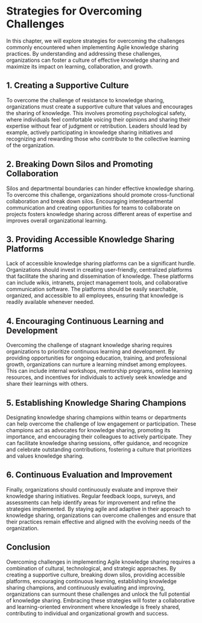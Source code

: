 Strategies for Overcoming Challenges
=============================================

In this chapter, we will explore strategies for overcoming the challenges commonly encountered when implementing Agile knowledge sharing practices. By understanding and addressing these challenges, organizations can foster a culture of effective knowledge sharing and maximize its impact on learning, collaboration, and growth.

**1. Creating a Supportive Culture**
------------------------------------

To overcome the challenge of resistance to knowledge sharing, organizations must create a supportive culture that values and encourages the sharing of knowledge. This involves promoting psychological safety, where individuals feel comfortable voicing their opinions and sharing their expertise without fear of judgment or retribution. Leaders should lead by example, actively participating in knowledge sharing initiatives and recognizing and rewarding those who contribute to the collective learning of the organization.

**2. Breaking Down Silos and Promoting Collaboration**
------------------------------------------------------

Silos and departmental boundaries can hinder effective knowledge sharing. To overcome this challenge, organizations should promote cross-functional collaboration and break down silos. Encouraging interdepartmental communication and creating opportunities for teams to collaborate on projects fosters knowledge sharing across different areas of expertise and improves overall organizational learning.

**3. Providing Accessible Knowledge Sharing Platforms**
-------------------------------------------------------

Lack of accessible knowledge sharing platforms can be a significant hurdle. Organizations should invest in creating user-friendly, centralized platforms that facilitate the sharing and dissemination of knowledge. These platforms can include wikis, intranets, project management tools, and collaborative communication software. The platforms should be easily searchable, organized, and accessible to all employees, ensuring that knowledge is readily available whenever needed.

**4. Encouraging Continuous Learning and Development**
------------------------------------------------------

Overcoming the challenge of stagnant knowledge sharing requires organizations to prioritize continuous learning and development. By providing opportunities for ongoing education, training, and professional growth, organizations can nurture a learning mindset among employees. This can include internal workshops, mentorship programs, online learning resources, and incentives for individuals to actively seek knowledge and share their learnings with others.

**5. Establishing Knowledge Sharing Champions**
-----------------------------------------------

Designating knowledge sharing champions within teams or departments can help overcome the challenge of low engagement or participation. These champions act as advocates for knowledge sharing, promoting its importance, and encouraging their colleagues to actively participate. They can facilitate knowledge sharing sessions, offer guidance, and recognize and celebrate outstanding contributions, fostering a culture that prioritizes and values knowledge sharing.

**6. Continuous Evaluation and Improvement**
--------------------------------------------

Finally, organizations should continuously evaluate and improve their knowledge sharing initiatives. Regular feedback loops, surveys, and assessments can help identify areas for improvement and refine the strategies implemented. By staying agile and adaptive in their approach to knowledge sharing, organizations can overcome challenges and ensure that their practices remain effective and aligned with the evolving needs of the organization.

**Conclusion**
--------------

Overcoming challenges in implementing Agile knowledge sharing requires a combination of cultural, technological, and strategic approaches. By creating a supportive culture, breaking down silos, providing accessible platforms, encouraging continuous learning, establishing knowledge sharing champions, and continuously evaluating and improving, organizations can surmount these challenges and unlock the full potential of knowledge sharing. Embracing these strategies will foster a collaborative and learning-oriented environment where knowledge is freely shared, contributing to individual and organizational growth and success.
